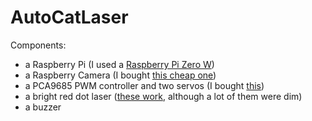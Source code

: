 # AutoCatLaser

Components:
- a Raspberry Pi (I used a [Raspberry Pi Zero W](https://www.amazon.com/gp/product/B072N3X39J/ref=ppx_yo_dt_b_search_asin_title?ie=UTF8&psc=1))
- a Raspberry Camera (I bought [this cheap one](https://www.amazon.com/gp/product/B07M9Q43MX/ref=ppx_yo_dt_b_search_asin_title?ie=UTF8&psc=1))
- a PCA9685 PWM controller and two servos (I bought [this](https://www.amazon.com/gp/product/B0874CFBX8/ref=ppx_yo_dt_b_search_asin_title?ie=UTF8&psc=1))
- a bright red dot laser ([these work](https://www.amazon.com/gp/product/B071FT9HSV/ref=ppx_yo_dt_b_search_asin_title?ie=UTF8&psc=1), although a lot of them were dim)
- a buzzer 
